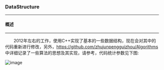 ### DataStructure
***

#### **概述**
***
　　2012年左右的工作，使用C++实现了基本的一些数据结构，现在会对其中的代码重新进行修改，另外，https://github.com/zhujunpengguizhou/Algorithms 中详细记录了一些算法的思想及其实现，请参考，代码统计参数见下图:

![image](https://github.com/zhujunpengguizhou/DataStructure/blob/master/img/%E6%95%B0%E6%8D%AE%E7%BB%93%E6%9E%84%E7%BB%9F%E8%AE%A1.png)
